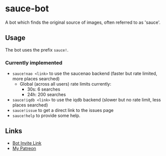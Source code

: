 # sauce-bot

A bot which finds the original source of images, often referred to as 'sauce'.

## Usage

The bot uses the prefix `sauce!`.

### Currently implemented

- `sauce!nao <link>` to use the saucenao backend (faster but rate limited, more places searched)
  - Global (across all users) rate limits currently:
    - 30s: 6 searches
    - 24h: 200 searches
- `sauce!iqdb <link>` to use the iqdb backend (slower but no rate limit, less places searched)
- `sauce!issue` to get a direct link to the issues page
- `sauce!help` to provide some help.

## Links

- [Bot Invite Link](https://discord.com/oauth2/authorize?client_id=778822593293058051&scope=bot&permissions=19456)
- [My Patreon](https://patreon.com/lyssieth)
